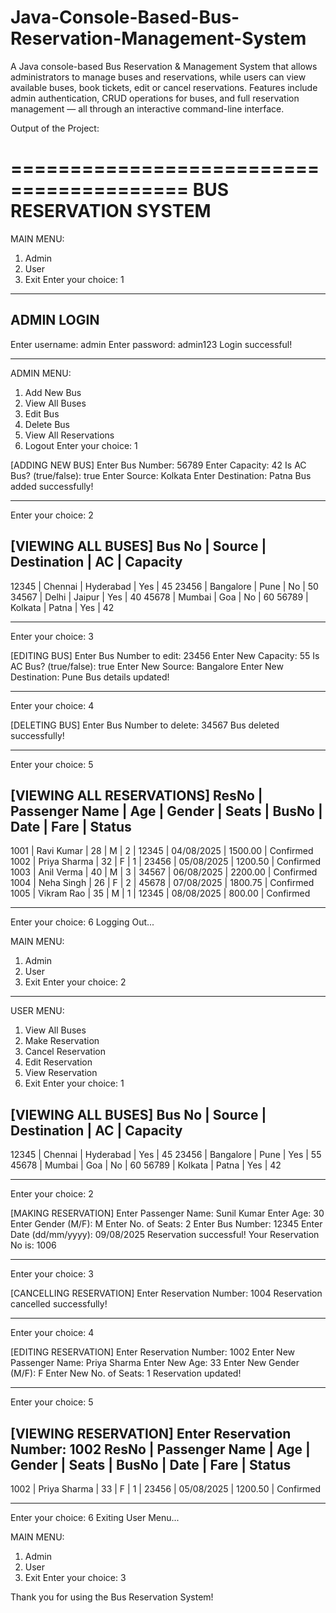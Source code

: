 # Java-Console-Based-Bus-Reservation-Management-System 

A Java console-based Bus Reservation &amp; Management System that allows administrators to manage buses and reservations, while users can view available buses, book tickets, edit or cancel reservations. Features include admin authentication, CRUD operations for buses, and full reservation management — all through an interactive command-line interface.

Output of the Project:

=========================================
       BUS RESERVATION SYSTEM
=========================================

MAIN MENU:
1. Admin
2. User
3. Exit
Enter your choice: 1

-----------------------------------------
ADMIN LOGIN
-----------------------------------------
Enter username: admin
Enter password: admin123
Login successful!

-----------------------------------------
ADMIN MENU:
1. Add New Bus
2. View All Buses
3. Edit Bus
4. Delete Bus
5. View All Reservations
6. Logout
Enter your choice: 1

[ADDING NEW BUS]
Enter Bus Number: 56789
Enter Capacity: 42
Is AC Bus? (true/false): true
Enter Source: Kolkata
Enter Destination: Patna
Bus added successfully!

-----------------------------------------
Enter your choice: 2

[VIEWING ALL BUSES]
Bus No   | Source      | Destination | AC     | Capacity
---------------------------------------------------------
12345    | Chennai     | Hyderabad   | Yes    | 45
23456    | Bangalore   | Pune        | No     | 50
34567    | Delhi       | Jaipur      | Yes    | 40
45678    | Mumbai      | Goa         | No     | 60
56789    | Kolkata     | Patna       | Yes    | 42

-----------------------------------------
Enter your choice: 3

[EDITING BUS]
Enter Bus Number to edit: 23456
Enter New Capacity: 55
Is AC Bus? (true/false): true
Enter New Source: Bangalore
Enter New Destination: Pune
Bus details updated!

-----------------------------------------
Enter your choice: 4

[DELETING BUS]
Enter Bus Number to delete: 34567
Bus deleted successfully!

-----------------------------------------
Enter your choice: 5

[VIEWING ALL RESERVATIONS]
ResNo | Passenger Name | Age | Gender | Seats | BusNo | Date       | Fare     | Status
---------------------------------------------------------------------------------------
1001  | Ravi Kumar     | 28  | M      | 2     | 12345 | 04/08/2025 | 1500.00  | Confirmed
1002  | Priya Sharma   | 32  | F      | 1     | 23456 | 05/08/2025 | 1200.50  | Confirmed
1003  | Anil Verma     | 40  | M      | 3     | 34567 | 06/08/2025 | 2200.00  | Confirmed
1004  | Neha Singh     | 26  | F      | 2     | 45678 | 07/08/2025 | 1800.75  | Confirmed
1005  | Vikram Rao     | 35  | M      | 1     | 12345 | 08/08/2025 | 800.00   | Confirmed

-----------------------------------------
Enter your choice: 6
Logging Out...

MAIN MENU:
1. Admin
2. User
3. Exit
Enter your choice: 2

-----------------------------------------
USER MENU:
1. View All Buses
2. Make Reservation
3. Cancel Reservation
4. Edit Reservation
5. View Reservation
6. Exit
Enter your choice: 1

[VIEWING ALL BUSES]
Bus No   | Source      | Destination | AC     | Capacity
---------------------------------------------------------
12345    | Chennai     | Hyderabad   | Yes    | 45
23456    | Bangalore   | Pune        | Yes    | 55
45678    | Mumbai      | Goa         | No     | 60
56789    | Kolkata     | Patna       | Yes    | 42

-----------------------------------------
Enter your choice: 2

[MAKING RESERVATION]
Enter Passenger Name: Sunil Kumar
Enter Age: 30
Enter Gender (M/F): M
Enter No. of Seats: 2
Enter Bus Number: 12345
Enter Date (dd/mm/yyyy): 09/08/2025
Reservation successful!
Your Reservation No is: 1006

-----------------------------------------
Enter your choice: 3

[CANCELLING RESERVATION]
Enter Reservation Number: 1004
Reservation cancelled successfully!

-----------------------------------------
Enter your choice: 4

[EDITING RESERVATION]
Enter Reservation Number: 1002
Enter New Passenger Name: Priya Sharma
Enter New Age: 33
Enter New Gender (M/F): F
Enter New No. of Seats: 1
Reservation updated!

-----------------------------------------
Enter your choice: 5

[VIEWING RESERVATION]
Enter Reservation Number: 1002
ResNo | Passenger Name | Age | Gender | Seats | BusNo | Date       | Fare     | Status
---------------------------------------------------------------------------------------
1002  | Priya Sharma   | 33  | F      | 1     | 23456 | 05/08/2025 | 1200.50  | Confirmed

-----------------------------------------
Enter your choice: 6
Exiting User Menu...

MAIN MENU:
1. Admin
2. User
3. Exit
Enter your choice: 3

Thank you for using the Bus Reservation System!
